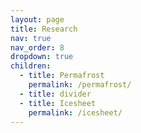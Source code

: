 ```yaml
---
layout: page
title: Research
nav: true
nav_order: 8
dropdown: true
children:
  - title: Permafrost
    permalink: /permafrost/
  - title: divider
  - title: Icesheet
    permalink: /icesheet/
---
```


